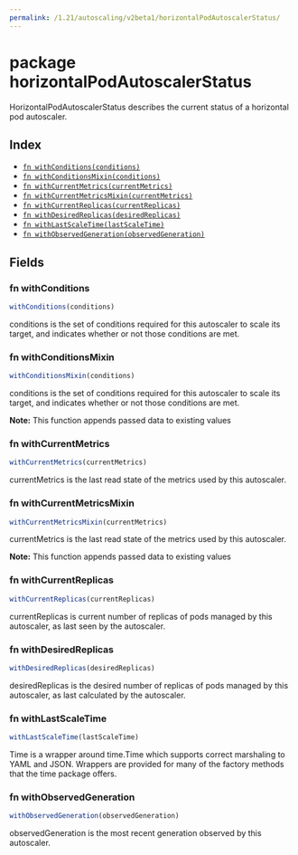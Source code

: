 ```yaml
---
permalink: /1.21/autoscaling/v2beta1/horizontalPodAutoscalerStatus/
---
```


# package horizontalPodAutoscalerStatus

HorizontalPodAutoscalerStatus describes the current status of a horizontal pod autoscaler.

## Index

* [`fn withConditions(conditions)`](#fn-withconditions)
* [`fn withConditionsMixin(conditions)`](#fn-withconditionsmixin)
* [`fn withCurrentMetrics(currentMetrics)`](#fn-withcurrentmetrics)
* [`fn withCurrentMetricsMixin(currentMetrics)`](#fn-withcurrentmetricsmixin)
* [`fn withCurrentReplicas(currentReplicas)`](#fn-withcurrentreplicas)
* [`fn withDesiredReplicas(desiredReplicas)`](#fn-withdesiredreplicas)
* [`fn withLastScaleTime(lastScaleTime)`](#fn-withlastscaletime)
* [`fn withObservedGeneration(observedGeneration)`](#fn-withobservedgeneration)

## Fields

### fn withConditions

```ts
withConditions(conditions)
```

conditions is the set of conditions required for this autoscaler to scale its target, and indicates whether or not those conditions are met.

### fn withConditionsMixin

```ts
withConditionsMixin(conditions)
```

conditions is the set of conditions required for this autoscaler to scale its target, and indicates whether or not those conditions are met.

**Note:** This function appends passed data to existing values

### fn withCurrentMetrics

```ts
withCurrentMetrics(currentMetrics)
```

currentMetrics is the last read state of the metrics used by this autoscaler.

### fn withCurrentMetricsMixin

```ts
withCurrentMetricsMixin(currentMetrics)
```

currentMetrics is the last read state of the metrics used by this autoscaler.

**Note:** This function appends passed data to existing values

### fn withCurrentReplicas

```ts
withCurrentReplicas(currentReplicas)
```

currentReplicas is current number of replicas of pods managed by this autoscaler, as last seen by the autoscaler.

### fn withDesiredReplicas

```ts
withDesiredReplicas(desiredReplicas)
```

desiredReplicas is the desired number of replicas of pods managed by this autoscaler, as last calculated by the autoscaler.

### fn withLastScaleTime

```ts
withLastScaleTime(lastScaleTime)
```

Time is a wrapper around time.Time which supports correct marshaling to YAML and JSON.  Wrappers are provided for many of the factory methods that the time package offers.

### fn withObservedGeneration

```ts
withObservedGeneration(observedGeneration)
```

observedGeneration is the most recent generation observed by this autoscaler.